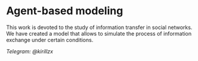 # Agent-based modeling
This work is devoted to the study of information transfer in social networks. We have created a model that allows to simulate the process of information exchange under certain conditions. 

*Telegram: @kirillzx*
